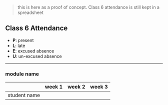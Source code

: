 > this is here as a proof of concept.  Class 6 attendance is still kept in a spreadsheet

## Class 6 Attendance

* __P__: present
* __L__: late
* __E__: excused absence
* __U__: un-excused absence


---

### module name

| | week 1 | week 2 | week 3 |
| --- | --- | --- | --- |
| student name | | | |
